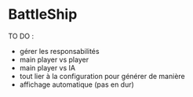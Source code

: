 # BattleShip

TO DO :
- gérer les responsabilités
- main player vs player
- main player vs IA
- tout lier à la configuration pour générer de manière 
- affichage automatique (pas en dur)

